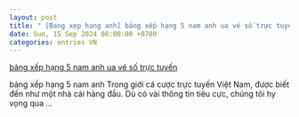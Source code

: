```yaml
---
layout: post
title: " [Bang xep hang anh] bảng xếp hạng 5 nam anh ua vé số trực tuyến"
date: Sun, 15 Sep 2024 08:00:00 +0700
categories: entries VN
---
```

[bảng xếp hạng 5 nam anh ua vé số trực tuyến](https://nhidong.org.vn/33nY534Uz.asp)

bảng xếp hạng 5 nam anh Trong giới cá cược trực tuyến Việt Nam, được biết đến như một nhà cái hàng đầu. Dù có vài thông tin tiêu cực, chúng tôi hy vọng qua ...

